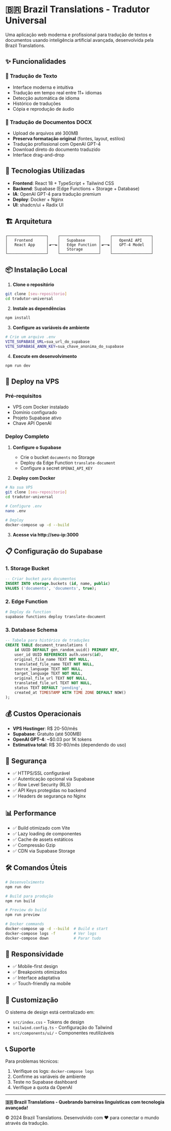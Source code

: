 # 🇧🇷 Brazil Translations - Tradutor Universal

Uma aplicação web moderna e profissional para tradução de textos e documentos usando inteligência artificial avançada, desenvolvida pela Brazil Translations.

## ✨ Funcionalidades

### 📝 Tradução de Texto
- Interface moderna e intuitiva
- Tradução em tempo real entre 11+ idiomas
- Detecção automática de idioma
- Histórico de traduções
- Cópia e reprodução de áudio

### 📄 Tradução de Documentos DOCX
- Upload de arquivos até 300MB
- **Preserva formatação original** (fontes, layout, estilos)
- Tradução profissional com OpenAI GPT-4
- Download direto do documento traduzido
- Interface drag-and-drop

## 🚀 Tecnologias Utilizadas

- **Frontend**: React 18 + TypeScript + Tailwind CSS
- **Backend**: Supabase (Edge Functions + Storage + Database)
- **IA**: OpenAI GPT-4 para tradução premium
- **Deploy**: Docker + Nginx
- **UI**: shadcn/ui + Radix UI

## 🏗️ Arquitetura

```
┌─────────────────┐    ┌─────────────────┐    ┌─────────────────┐
│   Frontend      │    │   Supabase      │    │   OpenAI API    │
│   React App     │◄──►│   Edge Function │◄──►│   GPT-4 Model   │
│                 │    │   Storage       │    │                 │
└─────────────────┘    └─────────────────┘    └─────────────────┘
```

## 📦 Instalação Local

1. **Clone o repositório**
```bash
git clone [seu-repositorio]
cd tradutor-universal
```

2. **Instale as dependências**
```bash
npm install
```

3. **Configure as variáveis de ambiente**
```bash
# Crie um arquivo .env
VITE_SUPABASE_URL=sua_url_do_supabase
VITE_SUPABASE_ANON_KEY=sua_chave_anonima_do_supabase
```

4. **Execute em desenvolvimento**
```bash
npm run dev
```

## 🔧 Deploy na VPS

### Pré-requisitos
- VPS com Docker instalado
- Domínio configurado
- Projeto Supabase ativo
- Chave API OpenAI

### Deploy Completo

1. **Configure o Supabase**
   - Crie o bucket `documents` no Storage
   - Deploy da Edge Function `translate-document`
   - Configure a secret `OPENAI_API_KEY`

2. **Deploy com Docker**
```bash
# Na sua VPS
git clone [seu-repositorio]
cd tradutor-universal

# Configure .env
nano .env

# Deploy
docker-compose up -d --build
```

3. **Acesse via http://seu-ip:3000**

## 📋 Configuração do Supabase

### 1. Storage Bucket
```sql
-- Criar bucket para documentos
INSERT INTO storage.buckets (id, name, public) 
VALUES ('documents', 'documents', true);
```

### 2. Edge Function
```bash
# Deploy da function
supabase functions deploy translate-document
```

### 3. Database Schema
```sql
-- Tabela para histórico de traduções
CREATE TABLE document_translations (
    id UUID DEFAULT gen_random_uuid() PRIMARY KEY,
    user_id UUID REFERENCES auth.users(id),
    original_file_name TEXT NOT NULL,
    translated_file_name TEXT NOT NULL,
    source_language TEXT NOT NULL,
    target_language TEXT NOT NULL,
    original_file_url TEXT NOT NULL,
    translated_file_url TEXT NOT NULL,
    status TEXT DEFAULT 'pending',
    created_at TIMESTAMP WITH TIME ZONE DEFAULT NOW()
);
```

## 💰 Custos Operacionais

- **VPS Hostinger**: R$ 20-50/mês
- **Supabase**: Gratuito (até 500MB)
- **OpenAI GPT-4**: ~$0.03 por 1K tokens
- **Estimativa total**: R$ 30-80/mês (dependendo do uso)

## 🔐 Segurança

- ✅ HTTPS/SSL configurável
- ✅ Autenticação opcional via Supabase
- ✅ Row Level Security (RLS)
- ✅ API Keys protegidas no backend
- ✅ Headers de segurança no Nginx

## 📊 Performance

- ✅ Build otimizado com Vite
- ✅ Lazy loading de componentes
- ✅ Cache de assets estáticos
- ✅ Compressão Gzip
- ✅ CDN via Supabase Storage

## 🛠️ Comandos Úteis

```bash
# Desenvolvimento
npm run dev

# Build para produção
npm run build

# Preview do build
npm run preview

# Docker commands
docker-compose up -d --build  # Build e start
docker-compose logs -f        # Ver logs
docker-compose down           # Parar tudo
```

## 📱 Responsividade

- ✅ Mobile-first design
- ✅ Breakpoints otimizados
- ✅ Interface adaptativa
- ✅ Touch-friendly na mobile

## 🎨 Customização

O sistema de design está centralizado em:
- `src/index.css` - Tokens de design
- `tailwind.config.ts` - Configuração do Tailwind
- `src/components/ui/` - Componentes reutilizáveis

## 📞 Suporte

Para problemas técnicos:
1. Verifique os logs: `docker-compose logs`
2. Confirme as variáveis de ambiente
3. Teste no Supabase dashboard
4. Verifique a quota da OpenAI

---

**🇧🇷 Brazil Translations - Quebrando barreiras linguísticas com tecnologia avançada!**

© 2024 Brazil Translations. Desenvolvido com ❤️ para conectar o mundo através da tradução.